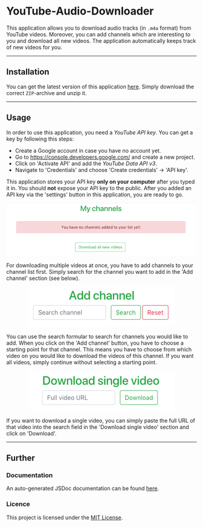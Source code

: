 # YouTube-Audio-Downloader

This application allows you to download audio tracks (in `.m4a` format) from YouTube videos. Moreover, you can
add channels which are interesting to you and download all new videos. The application automatically
keeps track of new videos for you.

***
## Installation
You can get the latest version of this application [here](https://github.com/Malte311/YouTube-Audio-Downloader/releases).
Simply download the correct `ZIP`-archive and unzip it.

***
## Usage
In order to use this application, you need a _YouTube API key_. You can get a key by following this steps:

- Create a Google account in case you have no account yet.
- Go to https://console.developers.google.com/ and create a new project.
- Click on 'Activate API' and add the _YouTube Data API v3_.
- Navigate to 'Credentials' and choose 'Create credentials' -> 'API key'.

This application stores your API key **only on your computer** after you typed it in. You should **not** expose your API key to the public.
After you added an API key via the 'settings' button in this application, you are ready to go.

<p align="center">
  <img src="https://github.com/Malte311/YouTube-Audio-Downloader/blob/master/res/my_channels.png">
</p>

For downloading multiple videos at once, you have to add channels to your channel list first.
Simply search for the channel you want to add in the 'Add channel' section (see below).

<p align="center">
  <img src="https://github.com/Malte311/YouTube-Audio-Downloader/blob/master/res/add_channel.png">
</p>

You can use the search formular to search for channels you would like to add.
When you click on the 'Add channel' button, you have to choose a starting point for that channel.
This means you have to choose from which video on you would like to download the videos of this channel.
If you want all videos, simply continue without selecting a starting point.

<p align="center">
  <img src="https://github.com/Malte311/YouTube-Audio-Downloader/blob/master/res/single_download.png">
</p>

If you want to download a single video, you can simply paste the full URL of that video into the search field in the
'Download single video' section and click on 'Download'.

***
## Further
### Documentation
An auto-generated JSDoc documentation can be found [here](https://malte311.github.io/YouTube-Audio-Downloader/).

### Licence
This project is licensed under the [MIT License](https://github.com/Malte311/YouTube-Audio-Downloader/blob/master/LICENSE).
